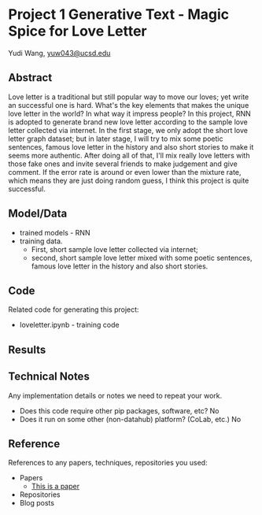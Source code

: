 # Project 1 Generative Text - Magic Spice for Love Letter

Yudi Wang, yuw043@ucsd.edu


## Abstract

Love letter is a traditional but still popular way to move our loves; yet write an successful one is hard. What's the key elements that makes the unique love letter in the world? In what way it impress people? In this project, RNN is adopted to generate brand new love letter according to the sample love letter collected via internet. In the first stage, we only adopt the short love letter graph dataset; but in later stage, I will try to mix some poetic sentences, famous love letter in the history and also short stories to make it seems more authentic. After doing all of that, I'll mix really love letters with those fake ones and invite several friends to make judgement and give comment. If the error rate is around or even lower than the mixture rate, which means they are just doing random guess, I think this project is quite successful.


## Model/Data


- trained models - RNN
- training data. 
  - First, short sample love letter collected via internet; 
  - second, short sample love letter mixed with some poetic sentences, famous love letter in the history and also short stories.


## Code

Related code for generating this project:
- loveletter.ipynb - training code


## Results


## Technical Notes

Any implementation details or notes we need to repeat your work. 
- Does this code require other pip packages, software, etc? No
- Does it run on some other (non-datahub) platform? (CoLab, etc.) No

## Reference

References to any papers, techniques, repositories you used:
- Papers
  - [This is a paper](this_is_the_link.pdf)
- Repositories
- Blog posts
